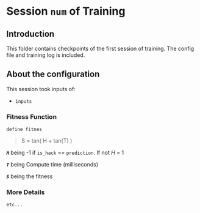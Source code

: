 # Session `num` of Training

## Introduction
This folder contains checkpoints of the first session of training. The config file and training log is included. 

## About the configuration
This session took inputs of:
- `inputs`

### Fitness Function
`define fitnes`

> S = tan( H + tan(T) )

__*`H`*__ being -1 if `is_hack` == `prediction`. If not *H* = 1

__*`T`*__ being Compute time (milliseconds)

__*`S`*__ being the fitness

### More Details

`etc...`